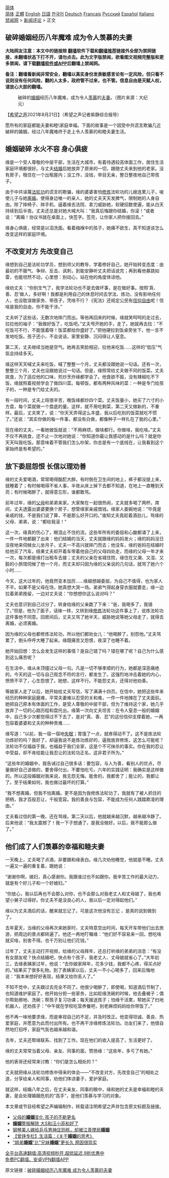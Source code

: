  <!-- 面包屑导航 --> <div class="breadcrumb"><!-- GTranslate: https://gtranslate.io/ -->  <div class="switcher notranslate">  <div class="selected">  <a href="#" onclick="return false;"> 简体</a>  </div>  <div class="option">  <a href="https://www.bannedbook.org" onclick="doGTranslate('zh-CN|zh-CN');jQuery('div.switcher div.selected a').html(jQuery(this).html());return false;" title="简体中文" class="nturl selected"> 简体</a>  <a href="https://www.bannedbook.org/zh-tw/" onclick="doGTranslate('zh-CN|zh-TW');jQuery('div.switcher div.selected a').html(jQuery(this).html());return false;" title="繁體中文" class="nturl"> 正體</a>  <a href="https://www.bannedbook.org/en/" onclick="doGTranslate('zh-CN|en');jQuery('div.switcher div.selected a').html(jQuery(this).html());return false;" title="English" class="nturl"> English</a>  <a href="https://www.bannedbook.org/ja/" onclick="doGTranslate('zh-CN|ja');jQuery('div.switcher div.selected a').html(jQuery(this).html());return false;" title="日本語" class="nturl"> 日語</a>  <a href="https://www.bannedbook.org/ko/" onclick="doGTranslate('zh-CN|ko');jQuery('div.switcher div.selected a').html(jQuery(this).html());return false;" title="한국어" class="nturl"> 한국어</a>  <a href="https://www.bannedbook.org/de/" onclick="doGTranslate('zh-CN|de');jQuery('div.switcher div.selected a').html(jQuery(this).html());return false;" title="Deutsch" class="nturl"> Deutsch</a>  <a href="https://www.bannedbook.org/fr/" onclick="doGTranslate('zh-CN|fr');jQuery('div.switcher div.selected a').html(jQuery(this).html());return false;" title="Français" class="nturl"> Français</a>  <a href="https://www.bannedbook.org/ru/" onclick="doGTranslate('zh-CN|ru');jQuery('div.switcher div.selected a').html(jQuery(this).html());return false;" title="Русский" class="nturl"> Русский</a>  <a href="https://www.bannedbook.org/es/" onclick="doGTranslate('zh-CN|es');jQuery('div.switcher div.selected a').html(jQuery(this).html());return false;" title="Español" class="nturl"> Español</a>  <a href="https://www.bannedbook.org/it/" onclick="doGTranslate('zh-CN|it');jQuery('div.switcher div.selected a').html(jQuery(this).html());return false;" title="Italiano" class="nturl"> Italiano</a>  </div>  </div>      <div class='breadcrumb-sub'><!-- Breadcrumb NavXT 6.3.0 --> <a href="https://www.bannedbook.org/" class="home">禁闻网</a> &gt; <a href="https://www.bannedbook.org/bnews/comments/" class="category">新闻评论</a> &gt; 正文</div></div><h2>破碎婚姻经历八年魔难 成为令人羡慕的夫妻</h2> <p class="notice"><b>大陆网友注意：本文中的链接除 <a href="https://github.com/bannedbook/fanqiang" >翻墙</a>软件下载和<a href="https://github.com/killgcd/justmysocks/blob/master/README.md">翻墙推荐</a>链接外全部为禁网链接，未翻墙状态下打不开，请勿点击。此为文字版禁闻，欲看图文视频完整版和更多禁闻，请下载<a href="https://github.com/bannedbook/fanqiang">翻墙软件或APP</a>后翻墙上禁闻网。</p><p>备注：翻墙看新闻非常安全，翻墙以真实身份发表敏感言论有一定风险，但只看不说则没有任何风险，翻的人太多，政府管不过来，也不管。信息自由是天赋人权，请放心大胆的翻墙。</b></p>  <div class="entry"> <figure> <p><figcaption>破碎的<a href="https://www.bannedbook.org/bnews/tag/%e5%a9%9a%e5%a7%bb/" class="st_tag internal_tag" rel="tag" title="标签 婚姻 下的日志">婚姻</a>经历八年魔难，成为令人<a href="https://www.bannedbook.org/bnews/tag/%E7%BE%A1%E6%85%95/" class="st_tag internal_tag" rel="tag" title="标签 羡慕 下的日志">羡慕</a>的<a href="https://www.bannedbook.org/bnews/tag/%E5%A4%AB%E5%A6%BB/" class="st_tag internal_tag" rel="tag" title="标签 夫妻 下的日志">夫妻</a>。（图片来源：大纪元）</figcaption></figure> <p>【<span class='wp_keywordlink_affiliate'><a href="https://www.soundofhope.org" title="希望之声" target="_blank">希望之声</a></span>2021年8月21日】（希望之声记者紫静综合报导）</p> <p>愿所有的家庭都能夫妻和睦\家庭幸福。下面的故事是一个因受中共谎言欺骗几近破碎的婚姻，经过八年魔难终于走上令人羡慕的和睦夫妻生活。</p> <h2><strong>婚姻破碎 水火不容 身心俱疲</strong></h2> <p>缘是一个受人尊敬的中层干部，生活在大城市，有着待遇较高体面工作，居住生活家庭环境都很好。与丈夫<a href="https://www.bannedbook.org/bnews/tag/%e7%bb%93%e5%a9%9a/" class="st_tag internal_tag" rel="tag" title="标签 结婚 下的日志">结婚</a>后她放弃了原来的一切，跟随丈夫来到他的老家。没有房子，租住在一个出租屋内；没工作，没钱，举目无亲，整日整夜地自己带孩子。</p> <p>由于中共诬蔑<a href="https://www.bannedbook.org/bnews/tag/%e6%b3%95%e8%bd%ae%e5%8a%9f/" class="st_tag internal_tag" rel="tag" title="标签 法轮功 下的日志">法轮功</a>的谎言的欺骗，缘的婆婆害怕<span class='wp_keywordlink'><a href="https://www.qi-gong.me/" title="气功修炼网" target="_blank">修炼</a></span>法轮功的儿媳连累儿子，唆使儿子与她<a href="https://www.bannedbook.org/bnews/tag/%e7%a6%bb%e5%a9%9a/" class="st_tag internal_tag" rel="tag" title="标签 离婚 下的日志">离婚</a>。使得身边唯一的亲人，她的丈夫天天发脾气，限制她的人身自由。除了摔椅子、摔手机、逼着缘去法院、拿刀威胁她，软硬招数使遍，能从白天持续到后半夜。丈夫还总是对她大喊大叫：“我真后悔跟你结婚，你滚！”或者说：“离婚！协议书就在桌面上，快签字。签完，让你家人把你接回去。”</p> <p>缘身心俱疲，经常是以泪洗面。看着襁褓中的孩子，她痛不欲生，真不知道该怎么改变这样的家庭环境。</p> <h2><strong>不改变对方 先改变自己</strong></h2> <p>缘想到自己是法轮功学员，想到师父的教导，学着修好自己，她开始转变态度：由最初的不服气、争辩、反击、讽刺，到能安静听丈夫把话说完；再到看他暴跳如雷，也能坦然不动，心里想：别动心，站在他的角度体谅他。</p> <p>缘劝丈夫：“你别生气了，我学法轮功也不是去做坏事，是在做好事。按照‘真、善、忍’做人，多好啊！我都是利用自己的休息时间去学法、炼功，没有影响任何人，也没耽误做家务、带孩子，凭啥不行？《宪法》还规定公民有<span class='wp_keywordlink'><a href="https://www.bannedbook.org/forum11/topic307.html" title="禁片：在中国宗教信仰自由吗？" target="_blank">信仰自由</a></span>呢！信啥是我的自由，你不能干涉。”</p> <p>丈夫听了这些话，无数次地摔门而出。等他再回来的时候，缘就笑呵呵的走过去，拉拉他的袖子：“我做好饭了，吃饭吧。”丈夫甩开她的手，走了。她就再去拉：“不吃饭可不行，不能饿着呀！饭菜都给你盛好了。”把他硬拉到饭桌旁坐下，他一言不发地吃饭。孩子还小，不会说话，家里安静、沉闷得让人窒息。</p> <p>第二天，丈夫继续当她是空气。她再去笑脸相迎，拉他来吃饭……这样的“低压”气氛会持续多天。</p> <p>缘这样天天喊丈夫来吃饭，喊了整整一个月，丈夫都没跟她说一句话。还有一次，整整三个月，丈夫也没跟她说过一句话。但是，缘照常给丈夫做不同的饭菜。丈夫挑食，为了适应他的口味，煎炒烹炸缘都学会了。他食欲不振，没有辣椒吃不下饭，缘就照着视频学会了做四川菜。每顿饭，都有两种风味的菜：一种是专门给孩子的，一种是专门给丈夫的。</p>  <p>有一段时间，丈夫上班很辛苦，晚饭缘都炒四个菜。丈夫饭量小，她买了六寸的小方盘，每个菜就做一个盘底的量。这样，就不用吃剩菜，第二天又做新的，不重样。最后，丈夫笑了，说：“你天天弄得这么丰盛，我以后吃别的饭菜就吃不惯了。”还说：“其实你做的每一件事，都没有白做，都像种子一样扎在了我的心里。”</p> <p>现在缘的丈夫，一看她做饭就说：“不用麻烦，做啥都行。你做啥，我吃啥。”丈夫不仅不再挑食，还不止一次地对她说：“你知道你最让我感动的是什么吗？就是你天天叫我吃饭。那意味着不管我们怎么吵架，你总是有一个底线在，让我看到这个家始终是有希望的。”</p> <h2><strong>放下委屈怨恨 长信以理劝善</strong></h2> <p>缘的丈夫爱喝酒，常常喝得酩酊大醉。有时倒在卫生间的地上，裤子都没提上来，就睡着了；有时候喝得不省人事，半夜从床上掉下去都不知道，在地上一直睡到天亮；有时候喝醉了，就得意忘形，谁都敢骂。</p> <p>前年过年，缘的<a href="https://www.bannedbook.org/bnews/tag/%e7%88%b6%e6%af%8d/" class="st_tag internal_tag" rel="tag" title="标签 父母 下的日志">父母</a>和弟弟来家。大家聚在一起很热闹，丈夫就多喝了两杯。席间，丈夫透露出婆婆要换个房子，想管缘家亲戚借钱。缘家人委婉地说：“毕竟是亲戚的钱，不是我们说了算，不是那么好开口的。”谁知丈夫竟趁着酒劲儿，骂缘的父母、弟弟，说：“都给我滚！”</p> <p>这一次，缘真的伤心了，眼泪止不住的流。这些年所有的委屈和心酸都涌了上来，一件一件地都翻了出来：他们结婚的当天，丈夫就跟缘的妈妈发火；缘的妈妈没日没夜地来伺候女儿坐月子，丈夫一不高兴就摔门而去；他没车，缘的爸妈在结婚时给他买了汽车，结果丈夫却开着车带着他自己的父母四处走，而缘的父母一年才来一次，每次都是缘打出租车去接；丈夫的父亲在省城住院，缘住在又潮、又湿、又脏的小旅馆伺候了他一个月，而丈夫却只因为缘的父亲说的几句话，就骂了她六个小时……</p> <p>今天，这大过年的，他竟然变本加厉……缘越想越委屈，为自己不值得，也为家人不平。如果不是父母在场，她真想大哭一场。弟弟气得起身穿衣服就要走，缘一边拉着弟弟挽留，一边对丈夫说：“你想想你这么说对吗？”</p> <p>丈夫也意识到自己过分了，转身给缘的父亲跪了下来：“爸，我喝多了，我错了。”但是，他为了面子，话锋一转，又转到缘<a href="https://www.bannedbook.org/bnews/tag/%e4%bf%ae%e7%82%bc/" class="st_tag internal_tag" rel="tag" title="标签 修炼 下的日志">修炼</a>法轮功这件事上了，说炼法轮功这件事他不同意。回房间后，丈夫又骂了她半天，威胁她说等她父母走了，就得去离婚，必须离婚。</p> <p>因为缘的父母也都修炼法轮功，所以他们都劝女儿：“他喝醉了，别怨他。”丈夫骂累了，倒头呼呼大睡了起来。缘既痛苦又怨恨，夜深了也睡不着。</p> <p>她开始回想：怎么会发生这样的事情？是自己错了吗？错在哪了呢？自己为什么感到这么痛苦呢？</p> <p>在生活中，缘从未顶撞过父母一句。凡是一切不够孝顺的行为，她都是深恶痛绝的。今天的这一切与自己观念不符的言行，都发生了。这强烈地冲击着她的内心，愤愤不平了，心生怨恨了。她想，这样不行。不能怨丈夫，还得对他劝善。</p>  <p>等娘家人走了以后，她开始给丈夫写信，写了满满十四页。在信中，她把这些年来经历的种种家庭磨难，平常夫妻难以忍受的关和难，一件一件地摊在了丈夫面前。她把自己原本有体面的工作，是受人尊敬的中层干部，但为了维持这个家，她几乎放弃了一切的心路历程和盘托出。缘第一次向丈夫坦言：在令人窒息一般的婚姻中，自己多少次都觉得过不下去了，是对“真、善、忍”的这份信仰支撑着她，一再包容着婆婆和丈夫的种种责难……</p> <p>缘写道：“以前，我一宿一宿地<a href="https://www.bannedbook.org/bnews/tag/%e5%a4%b1%e7%9c%a0/" class="st_tag internal_tag" rel="tag" title="标签 失眠 下的日志">失眠</a>；胃饿了一点，就疼得动不了。这不是炼法轮功炼好的吗？我好了，却逼我说不是炼功炼好的，逼我放弃修炼，这怎么可能呢？法轮功不仅福益于我，也福益于我们全家，这是个不可抹杀的事实。你在我的忍让中受益，却不肯给能让我忍让的法轮功正名，这非君子所为。”</p> <p>“这些年的婚姻中，我告诫过自己很多话：要包容，与人为善，看别人的优点，尽量做好自己该做的，要舍得付出，不要怕吃亏。六年的实践证明：我确实是这样做的。所以这段婚姻对我来说，我无怨无悔。能舍的，我都舍了；能让的，我都让了。至于结果如何，我也做过最坏的打算。”</p> <p>“我不想离婚，但我不怕离婚。更不是因为我修炼法轮功了，我就有了被人抓住的把柄，我才百般忍让，千般宽容。我的善良与包容，不能成为任何人践踏欺凌的理由。”</p> <p>丈夫看过信的第一晚，还在骂缘。第二天以后，他就越来越沉默，越来越冷静了。后来他说：“我太震撼了！我一下子想通了，是我没做好。以后，我不能那么做了。”</p> <h2><strong>他们成了人们羡慕的幸福和睦夫妻</strong></h2> <p>一天晚上，丈夫喝了点酒，非要跟和缘表白。缘几次劝他睡觉，他就是不睡。丈夫一遍又一遍的重复着，跟她说：</p> <p>“谢谢你啊，媳妇，真心感谢你。我跟谁过也不如跟你。我辛苦工作的最大动力，就是有个好儿子和一个好媳妇。”</p> <p>“你放心，我以后再也不会那么对你，也不会那么对我老丈人和丈母娘了，我也希望小舅子过得好。你丈夫不是没良心的人，我以后一定对得起他们。”</p> <p>缘以为丈夫酒后的话，醒来就忘记了。可是这次他没有忘记 ，是真的说到做到了。</p> <p>去年夏天，当缘的父母再次来她家时，丈夫特意空出时间，每天开车带他们出去旅游，把周边的景点都转遍了。他还一再地叮嘱缘：“他们好不容易来一回，想吃啥就买啥，别舍不得。也千万别让他们花钱。”</p>  <p>过年了，丈夫主动打开视频，给缘的父母拜年，还总打听缘的弟弟的消息：“有没有女朋友呢？快点结婚吧，快点有个孩子，我老丈人、丈母娘就省心了。”大年初三，去缘表姨家过年，他说：“去你娘家拜年，花多少钱，我都不心疼，得买点好的。”结果买了很多礼物。到了表姨家以后，丈夫一不小心喝多了，回来后悔地说：“我本来想好好表现，结果又给你丢人了。”</p> <p>不知不觉中，丈夫跟过去完全不同了。他很少喝醉了，即使喝，知道酒后节制了，也知道维护家庭了。他开始分担一些家务，比如趁缘洗碗的时候，他去叠被子；偶尔帮助擦地、洗碗；帮孩子复习功课；每天接送孩子；怕缘干活累，帮她买了扫地机器人，还劝孩子：“中午就在学校吃营养餐吧，别老麻烦妈妈给你带饭了。”</p> <p>他不再一味地要求缘，而是审视自己的不足，并及时改正。他变得坦诚、善良、热爱家庭，并愿意为此而付出所有。也不再干涉缘修炼法轮功。功友们来了，他很自然地打招呼，家庭气氛也越来越和谐。</p> <p>去年，丈夫还帮缘联系、找到了工作。现在他们的收入提高了，生活更好了。</p> <p>缘的丈夫常常当着父母、亲友、同事的面，赞扬缘：“这些年，多亏了有她。”</p> <p>他的表哥还经常来讨教：“你们是怎么相处的？”</p> <p>丈夫就把缘从法轮功修炼中得来的体会——“不改变对方，先改变自己”的相处之道，分享给亲人和同事，劝他们体谅妻子，爱护家庭。</p> <p>就这样，结婚八年之后，在丈夫亲友、同事的眼中，缘和她的丈夫是幸福和睦的夫妻，是会处理婚姻危机的“高手”，是他们羡慕与学习的对象。</p> <p>本文章或节目经希望之声编辑制作，转载请注明希望之声并包含原文标题及链接。 </p> <ul class='op-related-articles' title='相关阅读'> <li><a href='https://www.bannedbook.org/bnews/ssgc/20210817/1607678.html' target='_blank'>父母的<b>婚姻</b>变化 孩子的不断更名</a></li> <li><a href='https://www.bannedbook.org/bnews/yule/20210811/1604236.html' target='_blank'><b>婚姻</b>警报解除 大S和汪小菲和好了</a></li> <li><a href='https://www.bannedbook.org/bnews/lifebaike/20210807/1602137.html' target='_blank'>钢琴美人嫁给乒乓男神庄则栋，却被江青搅局<b>婚姻</b></a></li> <li><a href='https://www.bannedbook.org/bnews/comments/20210807/1601719.html' target='_blank'>【曾铮专栏】生活篇：《关于<b>婚姻</b>的思考》</a></li> <li><a href='https://www.bannedbook.org/bnews/lifebaike/20210804/1600144.html' target='_blank'>"姐弟<b>婚姻</b>"比"兄妹<b>婚姻</b>"更长久 原因很现实</a></li> </ul> <p class="texttj"> <a href="https://github.com/bannedbook/fanqiang/wiki/V2ray%E6%9C%BA%E5%9C%BA" target="_blank">全平台高速翻墙:高清视频秒开,超低延迟,9折优惠中</a><br/> <a href="https://github.com/bannedbook/fanqiang/wiki/%E7%A6%81%E9%97%BB%E7%BD%91%E5%AE%89%E5%8D%93%E7%BF%BB%E5%A2%99%E6%96%B0%E9%97%BBAPP" target="_blank">免费PC翻墙、安卓VPN翻墙APP</a></p> <p>原文链接：<a class="src_link"  href="https://www.soundofhope.org/post/537641" target="_blank">破碎婚姻经历八年魔难 成为令人羡慕的夫妻</a></p><a name='sharetosocial'></a>  <div style="margin-bottom:5px;padding-bottom:5px;clear:both"> <div id="archive-pix-1" class="banner-ads"> <!-- AuctionX Display platform tag START --> <div id="26318x728x90x621x_ADSLOT2" clicktrack="%%CLICK_URL_ESC%%"></div> <!-- AuctionX Display platform tag END --> </div> <div id="archive-pix-2" class="banner-ads"> <!-- AuctionX Display platform tag START --> <div id="26315x300x250x621x_ADSLOT2" clicktrack="%%CLICK_URL_ESC%%"></div> <!-- AuctionX Display platform tag END --> </div> </div>  <div id="archive-pix-1" class="banner-ads"> <!-- AuctionX Display platform tag START --> <div id="26318x728x90x621x_ADSLOT3" clicktrack="%%CLICK_URL_ESC%%"></div> <!-- AuctionX Display platform tag END --> </div> </div><!--END ENTRY--> 